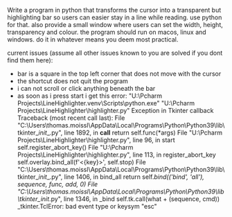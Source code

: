 ﻿Write a program in python that transforms the cursor into a transparent but highlighting bar so users can easier stay in a line while reading. use python for that. also provide a small window where users can set the width, height, transparency and colour. the program should run on macos, linux and windows. do it in whatever means you deem most practical.

current issues (assume all other issues known to you are solved if you dont find them here):
- bar is a square in the top left corner that does not move with the cursor
- the shortcut does not quit the program
- i can not scroll or click anything beneath the bar
- as soon as i press start i get this error:
"U:\Pcharm Projects\LineHighlighter\.venv\Scripts\python.exe" "U:\Pcharm Projects\LineHighlighter\highlighter.py" 
Exception in Tkinter callback
Traceback (most recent call last):
  File "C:\Users\thomas.moissl\AppData\Local\Programs\Python\Python39\lib\tkinter\__init__.py", line 1892, in __call__
    return self.func(*args)
  File "U:\Pcharm Projects\LineHighlighter\highlighter.py", line 96, in start
    self.register_abort_key()
  File "U:\Pcharm Projects\LineHighlighter\highlighter.py", line 113, in register_abort_key
    self.overlay.bind_all(f'<{key}>', self.stop)
  File "C:\Users\thomas.moissl\AppData\Local\Programs\Python\Python39\lib\tkinter\__init__.py", line 1406, in bind_all
    return self._bind(('bind', 'all'), sequence, func, add, 0)
  File "C:\Users\thomas.moissl\AppData\Local\Programs\Python\Python39\lib\tkinter\__init__.py", line 1346, in _bind
    self.tk.call(what + (sequence, cmd))
_tkinter.TclError: bad event type or keysym "esc"